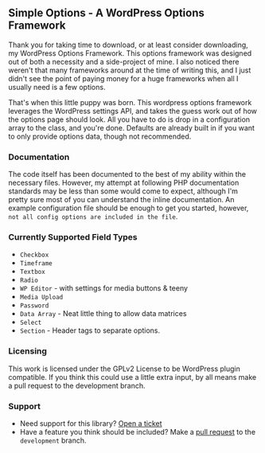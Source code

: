 ## Simple Options - A WordPress Options Framework
Thank you for taking time to download, or at least consider downloading, my WordPress Options Framework.  This options framework was designed out of both a necessity and a side-project of mine. I also noticed there weren't that many frameworks around at the time of writing this, and I just didn't see the point of paying money for a huge frameworks when all I usually need is a few options.

That's when this little puppy was born.  This wordpress options framework leverages the WordPress settings API, and takes the guess work out of how the options page should look.  All you have to do is drop in a configuration array to the class, and you're done.  Defaults are already built in if you want to only provide options data, though not recommended.

### Documentation
The code itself has been documented to the best of my ability within the necessary files.  However, my attempt at following PHP documentation standards may be less than some would come to expect, although I'm pretty sure most of you can understand the inline documentation.  An example configuration file should be enough to get you started, however, `not all config options are included in the file`.

### Currently Supported Field Types
* `Checkbox`
* `Timeframe`
* `Textbox`
* `Radio`
* `WP Editor` - with settings for media buttons & teeny
* `Media Upload`
* `Password`
* `Data Array` - Neat little thing to allow data matrices
* `Select`
* `Section` - Header tags to separate options.


### Licensing
This work is licensed under the GPLv2 License to be WordPress plugin compatible.  If you think this could use a little extra input, by all means make a pull request to the development branch.

### Support
* Need support for this library? [Open a ticket](https://github.com/JayWood/jw_simple_options/issues)
* Have a feature you think should be included?  Make a [pull request](https://github.com/JayWood/jw_simple_options/pulls) to the `development` branch.